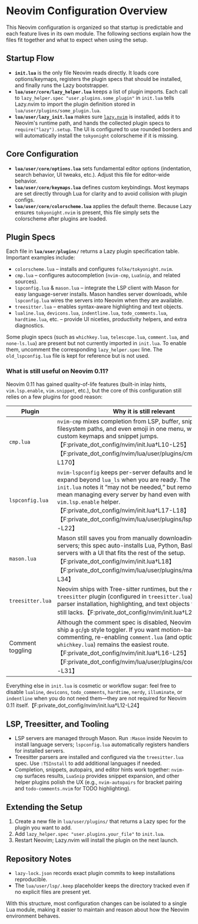 # Neovim Configuration Overview

This Neovim configuration is organized so that startup is predictable and each feature lives in its own module. The following sections explain how the files fit together and what to expect when using the setup.

## Startup Flow
- **`init.lua`** is the only file Neovim reads directly. It loads core options/keymaps, registers the plugin specs that should be installed, and finally runs the Lazy bootstrapper.
- **`lua/user/core/lazy_helper.lua`** keeps a list of plugin imports. Each call to `lazy_helper.spec "user.plugins.some_plugin"` in `init.lua` tells Lazy.nvim to import the plugin definition stored in `lua/user/plugins/some_plugin.lua`.
- **`lua/user/lazy_init.lua`** makes sure [`lazy.nvim`](https://github.com/folke/lazy.nvim) is installed, adds it to Neovim's runtime path, and hands the collected plugin specs to `require("lazy").setup`. The UI is configured to use rounded borders and will automatically install the `tokyonight` colorscheme if it is missing.

## Core Configuration
- **`lua/user/core/options.lua`** sets fundamental editor options (indentation, search behavior, UI tweaks, etc.). Adjust this file for editor-wide behavior.
- **`lua/user/core/keymaps.lua`** defines custom keybindings. Most keymaps are set directly through Lua for clarity and to avoid collision with plugin configs.
- **`lua/user/core/colorscheme.lua`** applies the default theme. Because Lazy ensures `tokyonight.nvim` is present, this file simply sets the colorscheme after plugins are loaded.

## Plugin Specs
Each file in **`lua/user/plugins/`** returns a Lazy plugin specification table. Important examples include:
- `colorscheme.lua` – installs and configures `folke/tokyonight.nvim`.
- `cmp.lua` – configures autocompletion (`nvim-cmp`, `LuaSnip`, and related sources).
- `lspconfig.lua` & `mason.lua` – integrate the LSP client with Mason for easy language-server installs. Mason handles server downloads, while `lspconfig.lua` wires the servers into Neovim when they are available.
- `treesitter.lua` – enables syntax-aware highlighting and text objects.
- `lualine.lua`, `devicons.lua`, `indentline.lua`, `todo_comments.lua`, `hardtime.lua`, etc. – provide UI niceties, productivity helpers, and extra diagnostics.

Some plugin specs (such as `whichkey.lua`, `telescope.lua`, `comment.lua`, and `none-ls.lua`) are present but not currently imported in `init.lua`. To enable them, uncomment the corresponding `lazy_helper.spec` line. The `old_lspconfig.lua` file is kept for reference but is not used.

### What is still useful on Neovim 0.11?

Neovim 0.11 has gained quality-of-life features (built-in inlay hints, `vim.lsp.enable`, `vim.snippet`, etc.), but the core of this configuration still relies on a few plugins for good reason:

| Plugin | Why it is still relevant |
| --- | --- |
| `cmp.lua` | `nvim-cmp` mixes completion from LSP, buffer, snippets, filesystem paths, and even emoji in one menu, while handling custom keymaps and snippet jumps.【F:private_dot_config/nvim/init.lua†L10-L25】【F:private_dot_config/nvim/lua/user/plugins/cmp.lua†L1-L170】|
| `lspconfig.lua` | `nvim-lspconfig` keeps per-server defaults and lets you expand beyond `lua_ls` when you are ready. The comment in `init.lua` notes it “may not be needed,” but removing it would mean managing every server by hand even with the new `vim.lsp.enable` helper.【F:private_dot_config/nvim/init.lua†L17-L18】【F:private_dot_config/nvim/lua/user/plugins/lspconfig.lua†L1-L22】|
| `mason.lua` | Mason still saves you from manually downloading language servers; this spec auto-installs Lua, Python, Bash, and JSON servers with a UI that fits the rest of the setup.【F:private_dot_config/nvim/init.lua†L18】【F:private_dot_config/nvim/lua/user/plugins/mason.lua†L1-L34】|
| `treesitter.lua` | Neovim ships with Tree-sitter runtimes, but the `nvim-treesitter` plugin (configured in `treesitter.lua`) handles parser installation, highlighting, and text objects that the core still lacks.【F:private_dot_config/nvim/init.lua†L21】|
| Comment toggling | Although the comment spec is disabled, Neovim still does not ship a `gc`/`gb` style toggler. If you want motion-based commenting, re-enabling `comment.lua` (and optionally `whichkey.lua`) remains the easiest route.【F:private_dot_config/nvim/init.lua†L16-L25】【F:private_dot_config/nvim/lua/user/plugins/comment.lua†L1-L31】|

Everything else in `init.lua` is cosmetic or workflow sugar: feel free to disable `lualine`, `devicons`, `todo_comments`, `hardtime`, `nerdy`, `illuminate`, or `indentline` when you do not need them—they are not required for Neovim 0.11 itself.【F:private_dot_config/nvim/init.lua†L12-L24】

## LSP, Treesitter, and Tooling
- LSP servers are managed through Mason. Run `:Mason` inside Neovim to install language servers; `lspconfig.lua` automatically registers handlers for installed servers.
- Treesitter parsers are installed and configured via the `treesitter.lua` spec. Use `:TSInstall` to add additional languages if needed.
- Completion, snippets, autopairs, and editor hints work together: `nvim-cmp` surfaces results, `LuaSnip` provides snippet expansion, and other helper plugins polish the UX (e.g., `nvim-autopairs` for bracket pairing and `todo-comments.nvim` for TODO highlighting).

## Extending the Setup
1. Create a new file in `lua/user/plugins/` that returns a Lazy spec for the plugin you want to add.
2. Add `lazy_helper.spec "user.plugins.your_file"` to `init.lua`.
3. Restart Neovim; Lazy.nvim will install the plugin on the next launch.

## Repository Notes
- `lazy-lock.json` records exact plugin commits to keep installations reproducible.
- The `lua/user/lsp/.keep` placeholder keeps the directory tracked even if no explicit files are present yet.

With this structure, most configuration changes can be isolated to a single Lua module, making it easier to maintain and reason about how the Neovim environment behaves.
